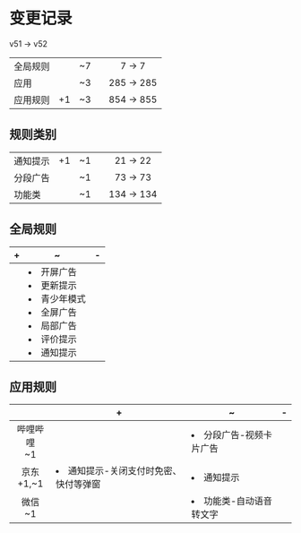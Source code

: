 # 变更记录

v51 -> v52

||||||
|-|:-:|:-:|:-:|:-:|
|全局规则||~7||7 -> 7|
|应用||~3||285 -> 285|
|应用规则|+1|~3||854 -> 855|

## 规则类别

||||||
|-|:-:|:-:|:-:|:-:|
|通知提示|+1|~1||21 -> 22|
|分段广告||~1||73 -> 73|
|功能类||~1||134 -> 134|

## 全局规则

|+|~|-|
|-|-|-|
||<li>开屏广告<li>更新提示<li>青少年模式<li>全屏广告<li>局部广告<li>评价提示<li>通知提示||

## 应用规则

||+|~|-|
|:-:|-|-|-|
|哔哩哔哩<br>~1||<li>分段广告-视频卡片广告||
|京东<br>+1,~1|<li>通知提示-关闭支付时免密、快付等弹窗|<li>通知提示||
|微信<br>~1||<li>功能类-自动语音转文字||

